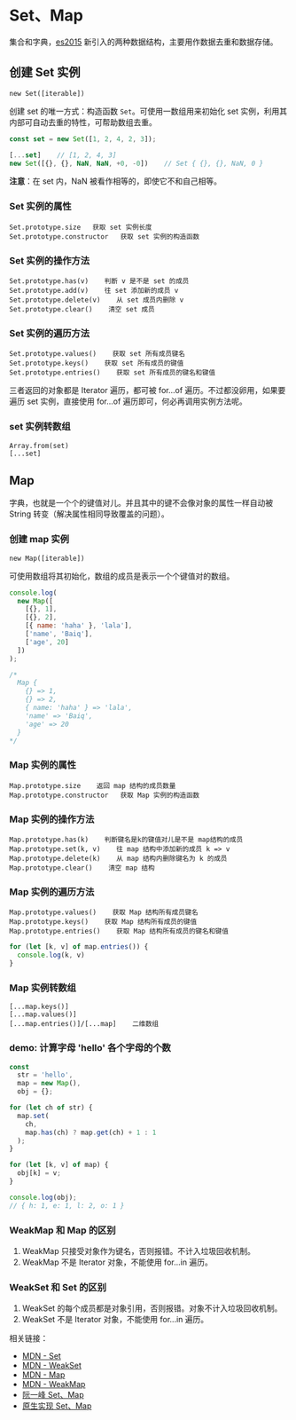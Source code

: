 # Set、Map

集合和字典，[es2015](es6.ruanyifeng.com) 新引入的两种数据结构，主要用作数据去重和数据存储。

## 创建 Set 实例

    new Set([iterable])

创建 set 的唯一方式：构造函数 `Set`。可使用一数组用来初始化 set 实例，利用其内部可自动去重的特性，可帮助数组去重。

``` js
const set = new Set([1, 2, 4, 2, 3]);

[...set]    // [1, 2, 4, 3]
new Set([{}, {}, NaN, NaN, +0, -0])    // Set { {}, {}, NaN, 0 }
```

**注意**：在 set 内，NaN 被看作相等的，即使它不和自己相等。

### Set 实例的属性

    Set.prototype.size   获取 set 实例长度
    Set.prototype.constructor   获取 set 实例的构造函数

### Set 实例的操作方法

    Set.prototype.has(v)    判断 v 是不是 set 的成员
    Set.prototype.add(v)    往 set 添加新的成员 v
    Set.prototype.delete(v)    从 set 成员内删除 v
    Set.prototype.clear()    清空 set 成员

### Set 实例的遍历方法

    Set.prototype.values()    获取 set 所有成员键名
    Set.prototype.keys()    获取 set 所有成员的键值
    Set.prototype.entries()    获取 set 所有成员的键名和键值

三者返回的对象都是 Iterator 遍历，都可被 for...of 遍历。不过都没卵用，如果要遍历 set 实例，直接使用 for...of 遍历即可，何必再调用实例方法呢。

### set 实例转数组

    Array.from(set)
    [...set]

## Map

字典，也就是一个个的键值对儿。并且其中的键不会像对象的属性一样自动被 String 转变（解决属性相同导致覆盖的问题）。

### 创建 map 实例

    new Map([iterable])

可使用数组将其初始化，数组的成员是表示一个个键值对的数组。

``` js
console.log(
  new Map([
    [{}, 1],
    [{}, 2],
    [{ name: 'haha' }, 'lala'],
    ['name', 'Baiq'],
    ['age', 20]
  ])
);

/*
  Map {
    {} => 1,
    {} => 2,
    { name: 'haha' } => 'lala',
    'name' => 'Baiq',
    'age' => 20
  }
*/
```

### Map 实例的属性

    Map.prototype.size    返回 map 结构的成员数量
    Map.prototype.constructor   获取 Map 实例的构造函数

### Map 实例的操作方法

    Map.prototype.has(k)    判断键名是k的键值对儿是不是 map结构的成员
    Map.prototype.set(k, v)    往 map 结构中添加新的成员 k => v
    Map.prototype.delete(k)    从 map 结构内删除键名为 k 的成员
    Map.prototype.clear()    清空 map 结构

### Map 实例的遍历方法

    Map.prototype.values()    获取 Map 结构所有成员键名
    Map.prototype.keys()    获取 Map 结构所有成员的键值
    Map.prototype.entries()    获取 Map 结构所有成员的键名和键值

``` js
for (let [k, v] of map.entries()) {
  console.log(k, v)
}
```

### Map 实例转数组

    [...map.keys()]
    [...map.values()]
    [...map.entries()]/[...map]    二维数组

    
### demo: 计算字母 'hello' 各个字母的个数

``` js
const 
  str = 'hello',
  map = new Map(),
  obj = {};

for (let ch of str) {
  map.set(
    ch, 
    map.has(ch) ? map.get(ch) + 1 : 1
  );
}

for (let [k, v] of map) {
  obj[k] = v;
}

console.log(obj);
// { h: 1, e: 1, l: 2, o: 1 }
```

### WeakMap 和 Map 的区别

1. WeakMap 只接受对象作为键名，否则报错。不计入垃圾回收机制。
2. WeakMap 不是 Iterator 对象，不能使用 for...in 遍历。


### WeakSet 和 Set 的区别

1. WeakSet 的每个成员都是对象引用，否则报错。对象不计入垃圾回收机制。
2. WeakSet 不是 Iterator 对象，不能使用 for...in 遍历。


相关链接：
- [MDN - Set](https://developer.mozilla.org/zh-CN/docs/Web/JavaScript/Reference/Global_Objects/Set)
- [MDN - WeakSet](https://developer.mozilla.org/zh-CN/docs/Web/JavaScript/Reference/Global_Objects/WeakSet)
- [MDN - Map](https://developer.mozilla.org/zh-CN/docs/Web/JavaScript/Reference/Global_Objects/Map)
- [MDN - WeakMap](https://developer.mozilla.org/zh-CN/docs/Web/JavaScript/Reference/Global_Objects/WeakMap)
- [阮一峰 Set、Map](http://es6.ruanyifeng.com/#docs/set-map)
- [原生实现 Set、Map](https://juejin.im/post/5acc57eff265da237f1e9f7c#heading-11)

